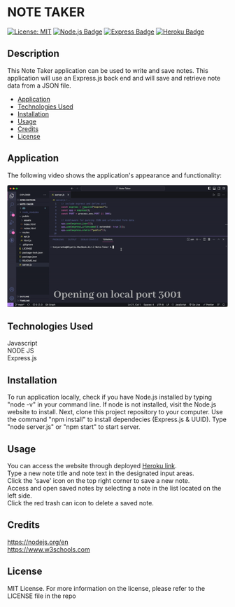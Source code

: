 # NOTE TAKER</br>

[![License: MIT](https://img.shields.io/badge/License-MIT-yellow.svg)](https://opensource.org/licenses/MIT)
[![Node.js Badge](https://img.shields.io/badge/Node.js-393?logo=nodedotjs&logoColor=fff&style=flat)](https://nodejs.org/en)
[![Express Badge](https://img.shields.io/badge/Express-000?logo=express&logoColor=fff&style=flat)](https://expressjs.com/)
[![Heroku Badge](https://img.shields.io/badge/Heroku-430098?logo=heroku&logoColor=fff&style=flat)](https://heroku.com)

## Description

This Note Taker application can be used to write and save notes. This application will use an Express.js back end and will save and retrieve note data from a JSON file.</br>

- [Application](#Application)
- [Technologies Used](#TechnologiesUsed)
- [Installation](#Installation)
- [Usage](#Usage)
- [Credits](#Credits)
- [License](#License)

## Application

The following video shows the application's appearance and functionality:

![portfolio demo](./public/assets/Note-Taker.gif)

## Technologies Used

Javascript </br>
NODE JS </br>
Express.js </br>

## Installation

To run application locally, check if you have Node.js installed by typing "node -v" in your command line. If node is not installed, visit the Node.js website to install. Next, clone this project repository to your computer. Use the command "npm install" to install dependecies (Express.js & UUID). Type "node server.js" or "npm start" to start server.

## Usage

You can access the website through deployed [Heroku link](https://eko-note-taker.herokuapp.com/). </br>
Type a new note title and note text in the designated input areas. </br>
Click the 'save' icon on the top right corner to save a new note. </br>
Access and open saved notes by selecting a note in the list located on the left side. </br>
Click the red trash can icon to delete a saved note.</br>

## Credits

https://nodejs.org/en </br>
https://www.w3schools.com </br>

## License

MIT License.
For more information on the license, please refer to the LICENSE file in the repo
